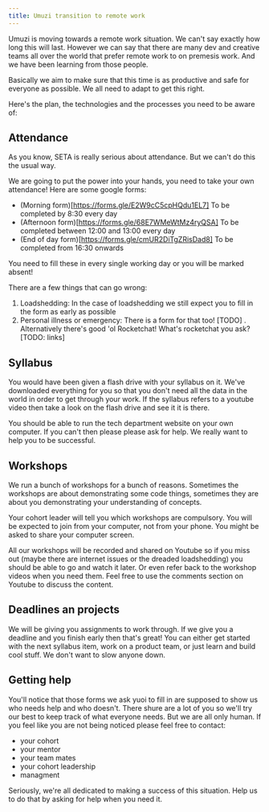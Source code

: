 ```yaml
---
title: Umuzi transition to remote work
---
```


Umuzi is moving towards a remote work situation. We can't say exactly how long this will last. However we can say that there are many dev and creative teams all over the world that prefer remote work to on premesis work. And we have been learning from those people.

Basically we aim to make sure that this time is as productive and safe for everyone as possible. We all need to adapt to get this right.

Here's the plan, the technologies and the processes you need to be aware of:

## Attendance

As you know, SETA is really serious about attendance. But we can't do this the usual way.

We are going to put the power into your hands, you need to take your own attendance! Here are some google forms:

- (Morning form)[https://forms.gle/E2W9cC5cpHQdu1EL7] To be completed by 8:30 every day
- (Afternoon form)[https://forms.gle/68E7WMeWtMz4ryQSA] To be completed between 12:00 and 13:00 every day
- (End of day form)[https://forms.gle/cmUR2DiTgZRisDad8] To be completed from 16:30 onwards

You need to fill these in every single working day or you will be marked absent!

There are a few things that can go wrong:

1. Loadshedding: In the case of loadshedding we still expect you to fill in the form as early as possible
2. Personal illness or emergency: There is a form for that too! [TODO] . Alternatively there's good 'ol Rocketchat! What's rocketchat you ask? [TODO: links]

## Syllabus

You would have been given a flash drive with your syllabus on it. We've downloaded everything for you so that you don't need all the data in the world in order to get through your work. If the syllabus refers to a youtube video then take a look on the flash drive and see it it is there.

You should be able to run the tech department website on your own computer. If you can't then please please ask for help. We really want to help you to be successful.

## Workshops

We run a bunch of workshops for a bunch of reasons. Sometimes the workshops are about demonstrating some code things, sometimes they are about you demonstrating your understanding of concepts.

Your cohort leader will tell you which workshops are compulsory. You will be expected to join from your computer, not from your phone. You might be asked to share your computer screen.

All our workshops will be recorded and shared on Youtube so if you miss out (maybe there are internet issues or the dreaded loadshedding) you should be able to go and watch it later. Or even refer back to the workshop videos when you need them. Feel free to use the comments section on Youtube to discuss the content.

## Deadlines an projects

We will be giving you assignments to work through. If we give you a deadline and you finish early then that's great! You can either get started with the next syllabus item, work on a product team, or just learn and build cool stuff. We don't want to slow anyone down.

## Getting help

You'll notice that those forms we ask yuoi to fill in are supposed to show us who needs help and who doesn't. There shure are a lot of you so we'll try our best to keep track of what everyone needs. But we are all only human. If you feel like you are not being noticed please feel free to contact:

- your cohort
- your mentor
- your team mates
- your cohort leadership
- managment

Seriously, we're all dedicated to making a success of this situation. Help us to do that by asking for help when you need it.
